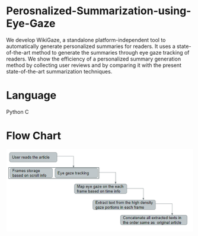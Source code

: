 # Perosnalized-Summarization-using-Eye-Gaze
We develop WikiGaze, a standalone platform-independent tool to automatically generate personalized summaries for readers. It uses a state-of-the-art method to generate the summaries through eye gaze tracking of readers. We show the efficiency of a personalized summary generation method by collecting user reviews and by comparing it with the present state-of-the-art summarization techniques. 

# Language
Python
C

# Flow Chart
![Workflow diagram to create personalized summaries](images/WikiGaze_Flow.png)
